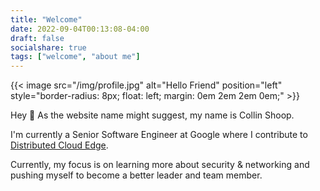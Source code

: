 ```yaml
---
title: "Welcome"
date: 2022-09-04T00:13:08-04:00
draft: false
socialshare: true
tags: ["welcome", "about me"]
---
```


{{< image src="/img/profile.jpg" 
    alt="Hello Friend" 
    position="left" 
    style="border-radius: 8px; float: left; margin: 0em 2em 2em 0em;" >}}

Hey 👋 As the website name might suggest, my name is Collin Shoop. 

I'm currently a Senior Software Engineer at Google where I contribute to 
[Distributed Cloud Edge](https://cloud.google.com/blog/topics/hybrid-cloud/announcing-google-distributed-cloud-edge-and-hosted). 

Currently, my focus is on learning more about security & networking and pushing myself to become a better leader 
and team member. 



